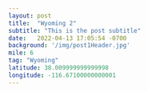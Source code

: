 ```yaml
---
layout: post
title:  "Wyoming 2"
subtitle: "This is the post subtitle"
date:   2022-04-13 17:05:54 -0700
background: '/img/post1Header.jpg'
mile: 6
tag: "Wyoming"
latitude: 38.009999999999998
longitude: -116.67100000000001
---
```

